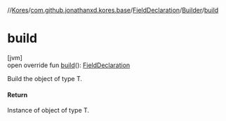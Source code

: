 //[Kores](../../../../index.md)/[com.github.jonathanxd.kores.base](../../index.md)/[FieldDeclaration](../index.md)/[Builder](index.md)/[build](build.md)

# build

[jvm]\
open override fun [build](build.md)(): [FieldDeclaration](../index.md)

Build the object of type T.

#### Return

Instance of object of type T.
